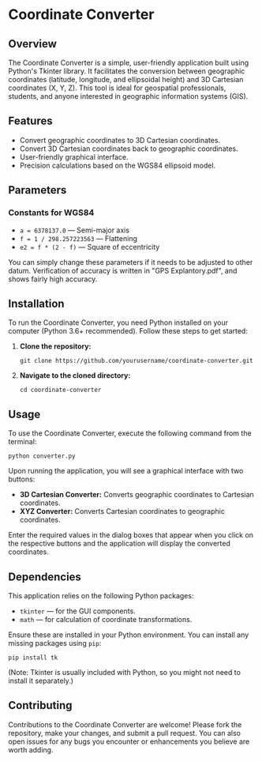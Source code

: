 
# Coordinate Converter

## Overview
The Coordinate Converter is a simple, user-friendly application built using Python's Tkinter library. It facilitates the conversion between geographic coordinates (latitude, longitude, and ellipsoidal height) and 3D Cartesian coordinates (X, Y, Z). This tool is ideal for geospatial professionals, students, and anyone interested in geographic information systems (GIS).

## Features
- Convert geographic coordinates to 3D Cartesian coordinates.
- Convert 3D Cartesian coordinates back to geographic coordinates.
- User-friendly graphical interface.
- Precision calculations based on the WGS84 ellipsoid model.

## Parameters
### Constants for WGS84
- `a = 6378137.0` — Semi-major axis
- `f = 1 / 298.257223563` — Flattening
- `e2 = f * (2 - f)` — Square of eccentricity

You can simply change these parameters if it needs to be adjusted to other datum. Verification of accuracy is written in "GPS Explantory.pdf", and shows fairly high accuracy.

## Installation

To run the Coordinate Converter, you need Python installed on your computer (Python 3.6+ recommended). Follow these steps to get started:

1. **Clone the repository:**
   ```
   git clone https://github.com/yourusername/coordinate-converter.git
   ```
2. **Navigate to the cloned directory:**
   ```
   cd coordinate-converter
   ```

## Usage

To use the Coordinate Converter, execute the following command from the terminal:
```
python converter.py
```

Upon running the application, you will see a graphical interface with two buttons:
- **3D Cartesian Converter:** Converts geographic coordinates to Cartesian coordinates.
- **XYZ Converter:** Converts Cartesian coordinates to geographic coordinates.

Enter the required values in the dialog boxes that appear when you click on the respective buttons and the application will display the converted coordinates.

## Dependencies
This application relies on the following Python packages:
- `tkinter` — for the GUI components.
- `math` — for calculation of coordinate transformations.

Ensure these are installed in your Python environment. You can install any missing packages using `pip`:
```
pip install tk
```
(Note: Tkinter is usually included with Python, so you might not need to install it separately.)

## Contributing
Contributions to the Coordinate Converter are welcome! Please fork the repository, make your changes, and submit a pull request. You can also open issues for any bugs you encounter or enhancements you believe are worth adding.
